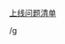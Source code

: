 
[上线问题清单](https://doc.weixin.qq.com/sheet/e3_AckAEQZZAOwRzW1BEolRJq8L3dR6Z?scode=AAEAsAecAAgeH7g2rsAckAEQZZAOw&tab=BB08J2)

/g